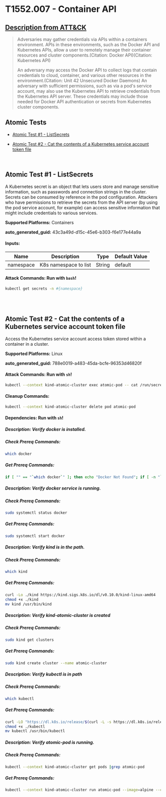 # T1552.007 - Container API
## [Description from ATT&CK](https://attack.mitre.org/techniques/T1552/007)
<blockquote>Adversaries may gather credentials via APIs within a containers environment. APIs in these environments, such as the Docker API and Kubernetes APIs, allow a user to remotely manage their container resources and cluster components.(Citation: Docker API)(Citation: Kubernetes API)

An adversary may access the Docker API to collect logs that contain credentials to cloud, container, and various other resources in the environment.(Citation: Unit 42 Unsecured Docker Daemons) An adversary with sufficient permissions, such as via a pod's service account, may also use the Kubernetes API to retrieve credentials from the Kubernetes API server. These credentials may include those needed for Docker API authentication or secrets from Kubernetes cluster components. </blockquote>

## Atomic Tests

- [Atomic Test #1 - ListSecrets](#atomic-test-1---listsecrets)

- [Atomic Test #2 - Cat the contents of a Kubernetes service account token file](#atomic-test-2---cat-the-contents-of-a-kubernetes-service-account-token-file)


<br/>

## Atomic Test #1 - ListSecrets
A Kubernetes secret is an object that lets users store and manage sensitive information, such as passwords and connection strings in the cluster. Secrets can be consumed by reference in the pod configuration. Attackers who have permissions to retrieve the secrets from the API server (by using the pod service account, for example) can access sensitive information that might include credentials to various services.

**Supported Platforms:** Containers


**auto_generated_guid:** 43c3a49d-d15c-45e6-b303-f6e177e44a9a





#### Inputs:
| Name | Description | Type | Default Value |
|------|-------------|------|---------------|
| namespace | K8s namespace to list | String | default|


#### Attack Commands: Run with `bash`! 


```bash
kubectl get secrets -n #{namespace}
```






<br/>
<br/>

## Atomic Test #2 - Cat the contents of a Kubernetes service account token file
Access the Kubernetes service account access token stored within a container in a cluster.

**Supported Platforms:** Linux


**auto_generated_guid:** 788e0019-a483-45da-bcfe-96353d46820f






#### Attack Commands: Run with `sh`! 


```sh
kubectl --context kind-atomic-cluster exec atomic-pod -- cat /run/secrets/kubernetes.io/serviceaccount/token
```

#### Cleanup Commands:
```sh
kubectl --context kind-atomic-cluster delete pod atomic-pod
```



#### Dependencies:  Run with `sh`!
##### Description: Verify docker is installed.
##### Check Prereq Commands:
```sh
which docker
```
##### Get Prereq Commands:
```sh
if [ "" == "`which docker`" ]; then echo "Docker Not Found"; if [ -n "`which apt-get`" ]; then sudo apt-get -y install docker ; elif [ -n "`which yum`" ]; then sudo yum -y install docker ; fi ; else echo "Docker installed"; fi
```
##### Description: Verify docker service is running.
##### Check Prereq Commands:
```sh
sudo systemctl status docker
```
##### Get Prereq Commands:
```sh
sudo systemctl start docker
```
##### Description: Verify kind is in the path.
##### Check Prereq Commands:
```sh
which kind
```
##### Get Prereq Commands:
```sh
curl -Lo ./kind https://kind.sigs.k8s.io/dl/v0.10.0/kind-linux-amd64
chmod +x ./kind
mv kind /usr/bin/kind
```
##### Description: Verify kind-atomic-cluster is created
##### Check Prereq Commands:
```sh
sudo kind get clusters
```
##### Get Prereq Commands:
```sh
sudo kind create cluster --name atomic-cluster
```
##### Description: Verify kubectl is in path
##### Check Prereq Commands:
```sh
which kubectl
```
##### Get Prereq Commands:
```sh
curl -LO "https://dl.k8s.io/release/$(curl -L -s https://dl.k8s.io/release/stable.txt)/bin/linux/amd64/kubectl"
chmod +x ./kubectl
mv kubectl /usr/bin/kubectl
```
##### Description: Verify atomic-pod is running.
##### Check Prereq Commands:
```sh
kubectl --context kind-atomic-cluster get pods |grep atomic-pod
```
##### Get Prereq Commands:
```sh
kubectl --context kind-atomic-cluster run atomic-pod --image=alpine --command -- sleep infinity
```




<br/>
